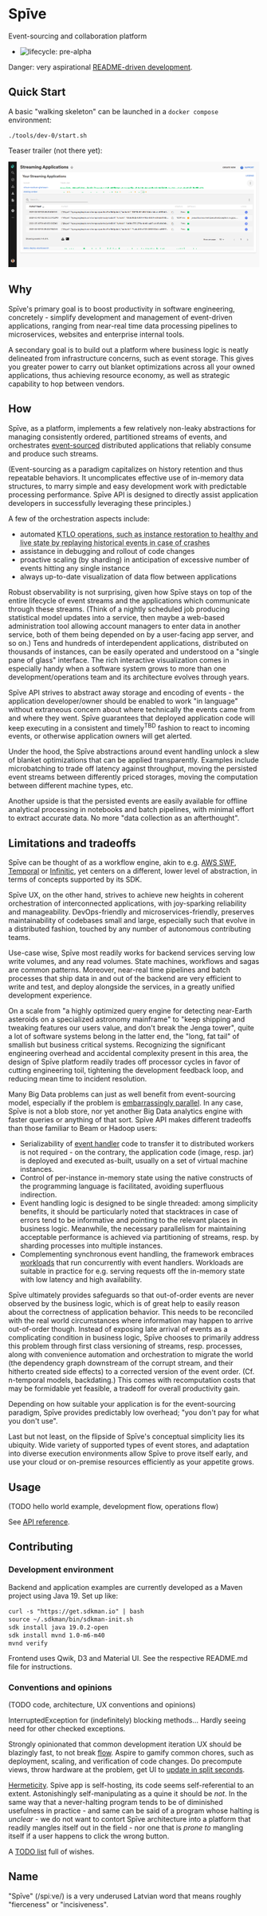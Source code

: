 # Spīve

Event-sourcing and collaboration platform

- ![lifecycle: pre-alpha](https://img.shields.io/badge/lifecycle-pre--alpha-a0c3d2.svg)

Danger: very aspirational [README-driven development](https://tom.preston-werner.com/2010/08/23/readme-driven-development.html).

## Quick Start

A basic "walking skeleton" can be launched in a `docker compose` environment:

    ./tools/dev-0/start.sh

Teaser trailer (not there yet):

![](screenshot.png "UI mockup showing event timelines of three applications. One of them colored to indicate warnings, and a cause in the form of an exception stacktrace can be easily identified.")

## Why

Spīve's primary goal is to boost productivity in software engineering, concretely - simplify development and management of event-driven applications, ranging from near-real time data processing pipelines to microservices, websites and enterprise internal tools.

A secondary goal is to build out a platform where business logic is neatly delineated from infrastructure concerns, such as event storage. This gives you greater power to carry out blanket optimizations across all your owned applications, thus achieving resource economy, as well as strategic capability to hop between vendors.

## How

Spīve, as a platform, implements a few relatively non-leaky abstractions for managing consistently ordered, partitioned streams of events, and orchestrates [event-sourced](https://www.cqrs.nu/Faq/event-sourcing) distributed applications that reliably consume and produce such streams.

(Event-sourcing as a paradigm capitalizes on history retention and thus repeatable behaviors. It uncomplicates effective use of in-memory data structures, to marry simple and easy development work with predictable processing performance. Spīve API is designed to directly assist application developers in successfully leveraging these principles.)

A few of the orchestration aspects include:

- automated <abbr title="&quot;Keep The Lights On&quot;">KTLO<abbr> operations, such as instance restoration to healthy and live state by replaying historical events in case of crashes
- assistance in debugging and rollout of code changes
- proactive scaling (by sharding) in anticipation of excessive number of events hitting any single instance
- always up-to-date visualization of data flow between applications

Robust observability is not surprising, given how Spīve stays on top of the entire lifecycle of event streams and the applications which communicate through these streams. (Think of a nightly scheduled job producing statistical model updates into a service, then maybe a web-based administration tool allowing account managers to enter data in another service, both of them being depended on by a user-facing app server, and so on.) Tens and hundreds of interdependent applications, distributed on thousands of instances, can be easily operated and understood on a "single pane of glass" interface. The rich interactive visualization comes in especially handy when a software system grows to more than one development/operations team and its architecture evolves through years.

Spīve API strives to abstract away storage and encoding of events - the application developer/owner should be enabled to work "in language" without extraneous concern about where technically the events came from and where they went. Spīve guarantees that deployed application code will keep executing in a consistent and timely<sup>TBD</sup> fashion to react to incoming events, or otherwise application owners will get alerted.

Under the hood, the Spīve abstractions around event handling unlock a slew of blanket optimizations that can be applied transparently. Examples include microbatching to trade off latency against throughput, moving the persisted event streams between differently priced storages, moving the computation between different machine types, etc.

Another upside is that the persisted events are easily available for offline analytical processing in notebooks and batch pipelines, with minimal effort to extract accurate data. No more "data collection as an afterthought".

## Limitations and tradeoffs

Spīve can be thought of as a workflow engine, akin to e.g. [AWS SWF](https://docs.aws.amazon.com/amazonswf/latest/developerguide/swf-welcome.html), [Temporal](https://github.com/temporalio/temporal) or [Infinitic](https://github.com/infiniticio/infinitic), yet centers on a different, lower level of abstraction, in terms of concepts supported by its SDK.

Spīve UX, on the other hand, strives to achieve new heights in coherent orchestration of interconnected applications, with joy-sparking reliability and manageability. DevOps-friendly and microservices-friendly, preserves maintainability of codebases small and large, especially such that evolve in a distributed fashion, touched by any number of autonomous contributing teams.

Use-case wise, Spīve most readily works for backend services serving low write volumes, and any read volumes. State machines, workflows and sagas are common patterns. Moreover, near-real time pipelines and batch processes that ship data in and out of the backend are very efficient to write and test, and deploy alongside the services, in a greatly unified development experience.

On a scale from "a highly optimized query engine for detecting near-Earth asteroids on a specialized astronomy mainframe" to "keep shipping and tweaking features our users value, and don't break the Jenga tower", quite a lot of software systems belong in the latter end, the "long, fat tail" of smallish but business critical systems. Recognizing the significant engineering overhead and accidental complexity present in this area, the design of Spīve platform readily trades off processor cycles in favor of cutting engineering toil, tightening the development feedback loop, and reducing mean time to incident resolution.

Many Big Data problems can just as well benefit from event-sourcing model, especially if the problem is [embarrassingly parallel](https://en.wikipedia.org/wiki/Embarrassingly_parallel). In any case, Spīve is not a blob store, nor yet another Big Data analytics engine with faster queries or anything of that sort. Spīve API makes different tradeoffs than those familiar to Beam or Hadoop users:

- Serializability of [event handler](API.md#Event_handlers) code to transfer it to distributed workers is not required - on the contrary, the application code (image, resp. jar) is deployed and executed as-built, usually on a set of virtual machine instances.
- Control of per-instance in-memory state using the native constructs of the programming language is facilitated, avoiding superfluous indirection.
- Event handling logic is designed to be single threaded: among simplicity benefits, it should be particularly noted that stacktraces in case of errors tend to be informative and pointing to the relevant places in business logic. Meanwhile, the necessary parallelism for maintaining acceptable performance is achieved via partitioning of streams, resp. by sharding processes into multiple instances.
- Complementing synchronous event handling, the framework embraces [workloads](API.md#Workloads) that run concurrently with event handlers. Workloads are suitable in practice for e.g. serving requests off the in-memory state with low latency and high availability.

Spīve ultimately provides safeguards so that out-of-order events are never observed by the business logic, which is of great help to easily reason about the correctness of application behavior. This needs to be reconciled with the real world circumstances where information may happen to arrive out-of-order though. Instead of exposing late arrival of events as a complicating condition in business logic, Spīve chooses to primarily address this problem through first class versioning of streams, resp. processes, along with convenience automation and orchestration to migrate the world (the dependency graph downstream of the corrupt stream, and their hitherto created side effects) to a corrected version of the event order. (Cf. n-temporal models, backdating.) This comes with recomputation costs that may be formidable yet feasible, a tradeoff for overall productivity gain.

Depending on how suitable your application is for the event-sourcing paradigm, Spīve provides predictably low overhead; "you don't pay for what you don't use".

Last but not least, on the flipside of Spīve's conceptual simplicity lies its ubiquity. Wide variety of supported types of event stores, and adaptation into diverse execution environments allow Spīve to prove itself early, and use your cloud or on-premise resources efficiently as your appetite grows.

## Usage

(TODO hello world example, development flow, operations flow)

See [API reference](API.md).

## Contributing

### Development environment

Backend and application examples are currently developed as a Maven project using Java 19. Set up like:

    curl -s "https://get.sdkman.io" | bash
    source ~/.sdkman/bin/sdkman-init.sh
    sdk install java 19.0.2-open
    sdk install mvnd 1.0-m6-m40
    mvnd verify

Frontend uses Qwik, D3 and Material UI. See the respective README.md file for instructions.

### Conventions and opinions

(TODO code, architecture, UX conventions and opinions)

InterruptedException for (indefinitely) blocking methods... Hardly seeing need for other checked exceptions.

Strongly opinionated that common development iteration UX should be blazingly fast, to not break [flow](https://en.wikipedia.org/wiki/Flow_state). Aspire to gamify common chores, such as deployment, scaling, and verification of code changes. Do precompute views, throw hardware at the problem, get UI to [update in split seconds](http://lawsofux.com/en/doherty-threshold/).

[Hermeticity](https://testing.googleblog.com/2012/10/hermetic-servers.html). Spive app is self-hosting, its code seems self-referential to an extent. Astonishingly self-manipulating as a quine it should be _not_. In the same way that a never-halting program tends to be of diminished usefulness in practice - and same can be said of a program whose halting is _unclear_ - we do not want to contort Spīve architecture into a platform that readily mangles itself out in the field - nor one that is _prone to_ mangling itself if a user happens to click the wrong button.

A [TODO list](TODO.md) full of wishes.

## Name

"Spīve" (/spiːve/) is a very underused Latvian word that means roughly "fierceness" or "incisiveness".
